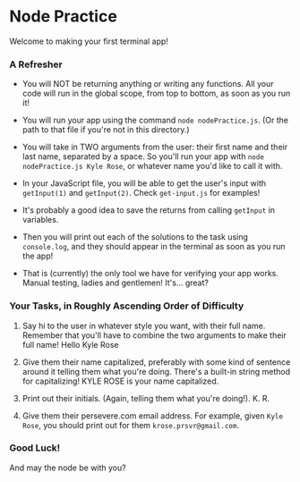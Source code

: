 # Node Practice

Welcome to making your first terminal app!

### A Refresher

- You will NOT be returning anything or writing any functions. All your code will run in the global scope, from top to bottom, as soon as you run it!

- You will run your app using the command `node nodePractice.js`. (Or the path to that file if you're not in this directory.)

- You will take in TWO arguments from the user: their first name and their last name, separated by a space. So you'll run your app with `node nodePractice.js Kyle Rose`, or whatever name you'd like to call it with.

- In your JavaScript file, you will be able to get the user's input with `getInput(1)` and `getInput(2)`. Check `get-input.js` for examples!

- It's probably a good idea to save the returns from calling `getInput` in variables.

- Then you will print out each of the solutions to the task using `console.log`, and they should appear in the terminal as soon as you run the app!

- That is (currently) the only tool we have for verifying your app works. Manual testing, ladies and gentlemen! It's... great?

### Your Tasks, in Roughly Ascending Order of Difficulty

1. Say hi to the user in whatever style you want, with their full name. Remember that you'll have to combine the two arguments to make their full name! 
Hello Kyle Rose

2. Give them their name capitalized, preferably with some kind of sentence around it telling them what you're doing. There's a built-in string method for capitalizing!
KYLE ROSE is your name capitalized.

3. Print out their initials. (Again, telling them what you're doing!).
K. R.

4. Give them their persevere.com email address. For example, given `Kyle Rose`, you should print out for them `krose.prsvr@gmail.com`.

### Good Luck!

And may the node be with you?


